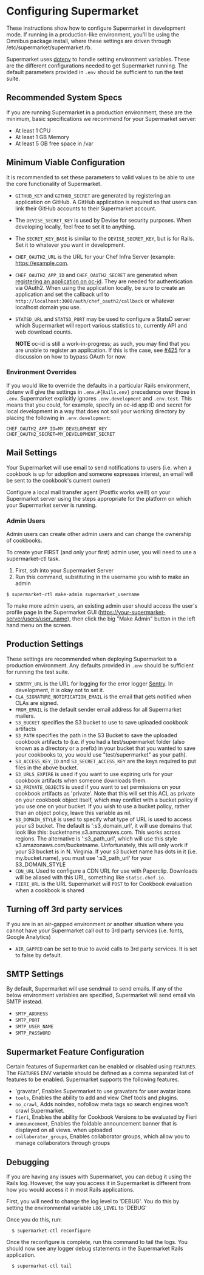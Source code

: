 # Configuring Supermarket

These instructions show how to configure Supermarket in development mode. If running in a production-like environment, you'll be using the Omnibus package install, where these settings are driven through /etc/supermarket/supermarket.rb.

Supermarket uses [dotenv](https://github.com/bkeepers/dotenv) to handle setting environment variables. These are the different configurations needed to get Supermarket running. The default parameters provided in `.env` should be sufficient to run the test suite.

## Recommended System Specs

If you are running Supermarket in a production environment, these are the minimum, basic specifications we recommend for your Supermarket server:

- At least 1 CPU
- At least 1 GB Memory
- At least 5 GB free space in /var

## Minimum Viable Configuration

It is recommended to set these parameters to valid values to be able to use the core functionality of Supermarket.

- `GITHUB_KEY` and `GITHUB_SECRET` are generated by registering an application on GitHub. A GitHub application is required so that users can link their GitHub accounts to their Supermarket account.
- The `DEVISE_SECRET_KEY` is used by Devise for security purposes. When developing locally, feel free to set it to anything.
- The `SECRET_KEY_BASE` is similar to the `DEVISE_SECRET_KEY`, but is for Rails. Set it to whatever you want in development.
- `CHEF_OAUTH2_URL` is the URL for your Chef Infra Server (example: <https://example.com>.
- `CHEF_OAUTH2_APP_ID` and `CHEF_OAUTH2_SECRET` are generated when [registering an application on oc-id](https://id.chef.io/id/oauth/applications/). They are needed for authentication via OAuth2\. When using the application locally, be sure to create an application and set the callback url to `http://localhost:3000/auth/chef_oauth2/callback` or whatever localhost domain you use.
- `STATSD_URL` and `STATSD_PORT` may be used to configure a StatsD server which Supermarket will report various statistics to, currently API and web download counts.

  **NOTE** oc-id is still a work-in-progress; as such, you may find that you are unable to register an application. If this is the case, see [#425](https://github.com/chef/supermarket/issues/550) for a discussion on how to bypass OAuth for now.

### Environment Overrides

If you would like to override the defaults in a particular Rails environment, dotenv will give the settings in `.env.#{Rails.env}` precedence over those in `.env`. Supermarket explicitly ignores `.env.development` and `.env.test`. This means that you could, for example, specify an oc-id app ID and secret for local development in a way that does not soil your working directory by placing the following in `.env.development`:

```
CHEF_OAUTH2_APP_ID=MY_DEVELOPMENT_KEY
CHEF_OAUTH2_SECRET=MY_DEVELOPMENT_SECRET
```

## Mail Settings

Your Supermarket will use email to send notifications to users (i.e. when a cookbook is up for adoption and someone expresses interest, an email will be sent to the cookbook's current owner)

Configure a local mail transfer agent (Postfix works well!) on your Supermarket server using the steps appropriate for the platform on which your Supermarket server is running.

### Admin Users

Admin users can create other admin users and can change the ownership of cookbooks.

To create your FIRST (and only your first) admin user, you will need to use a supermarket-ctl task.

1. First, ssh into your Supermarket Server
2. Run this command, substituting in the username you wish to make an admin

```
$ supermarket-ctl make-admin supermarket_username
```

To make more admin users, an existing admin user should access the user's profile page in the Supermarket GUI (<https://your-supermarket-server/users/user_name>), then click the big "Make Admin" button in the left hand menu on the screen.

## Production Settings

These settings are recommended when deploying Supermarket to a production environment. Any defaults provided in `.env` should be sufficient for running the test suite.

- `SENTRY_URL` is the URL for logging for the error logger [Sentry](https://getsentry.com/). In development, it is okay not to set it.
- `CLA_SIGNATURE_NOTIFICATION_EMAIL` is the email that gets notified when CLAs are signed.
- `FROM_EMAIL` is the default sender email address for all Supermarket mailers.
- `S3_BUCKET` specifies the S3 bucket to use to save uploaded cookbook artifacts
- `S3_PATH` specifies the path in the S3 Bucket to save the uploaded cookbook artifacts to (i.e. if you had a test/supermarket folder (also known as a directory or a prefix) in your bucket that you wanted to save your cookbooks to, you would use "test/supermarket" as your path).
- `S3_ACCESS_KEY_ID` and `S3_SECRET_ACCESS_KEY` are the keys required to put files in the above bucket.
- `S3_URLS_EXPIRE` is used if you want to use expiring urls for your cookbook artifacts when someone downloads them.
- `S3_PRIVATE_OBJECTS` is used if you want to set permissions on your cookbook artifacts as 'private'. Note that this will set this ACL as private on your cookbook object itself, which may conflict with a bucket policy if you use one on your bucket. If you wish to use a bucket policy, rather than an object policy, leave this variable as nil.
- `S3_DOMAIN_STYLE` is used to specify what type of URL is used to access your s3 bucket. The default is ':s3_domain_url', it will use domains that look like this: bucketname.s3.amazonaws.com. This works across regions. The alternative is ':s3_path_url', which will use this style s3.amazonaws.com/bucketname. Unfortunately, this will only work if your S3 bucket is in N. Virginia. If your s3 bucket name has dots in it (i.e. my.bucket.name), you must use ':s3_path_url' for your S3_DOMAIN_STYLE
- `CDN_URL` Used to configure a CDN URL for use with Paperclip. Downloads will be aliased with this URL, something like `static.chef.io`.
- `FIERI_URL` is the URL Supermarket will `POST` to for Cookbook evaluation when a cookbook is shared

## Turning off 3rd party services

If you are in an air-gapped environment or another situation where you cannot have your Supermarket call out to 3rd party services (i.e. fonts, Google Analytics)

- `AIR_GAPPED` can be set to true to avoid calls to 3rd party services. It is set to false by default.

## SMTP Settings

By default, Supermarket will use sendmail to send emails. If any of the below environment variables are specified, Supermarket will send email via SMTP instead.

- `SMTP_ADDRESS`
- `SMTP_PORT`
- `SMTP_USER_NAME`
- `SMTP_PASSWORD`

## Supermarket Feature Configuration

Certain features of Supermarket can be enabled or disabled using `FEATURES`. The `FEATURES` ENV variable should be defined as a comma separated list of features to be enabled. Supermarket supports the following features.

- 'gravatar', Enables Supermarket to use gravatars for user avatar icons
- `tools`, Enables the ability to add and view Chef tools and plugins.
- `no_crawl`, Adds noindex, nofollow meta tags so search engines won't crawl Supermarket.
- `fieri`, Enables the ability for Cookbook Versions to be evaluated by Fieri
- `announcement`, Enables the foldable announcement banner that is displayed on all views. when uploaded
- `collaborator_groups`, Enables collaborator groups, which allow you to manage collaborators through groups

## Debugging

If you are having any issues with Supermarket, you can debug it using the Rails log. However, the way you access it in Supermarket is different from how you would access it in most Rails applications.

First, you will need to change the log level to 'DEBUG'. You do this by setting the environmental variable `LOG_LEVEL` to 'DEBUG'

Once you do this, run:

```
  $ supermarket-ctl reconfigure
```

Once the reconfigure is complete, run this command to tail the logs. You should now see any logger debug statements in the Supermarket Rails application.

```
  $ supermarket-ctl tail
```
